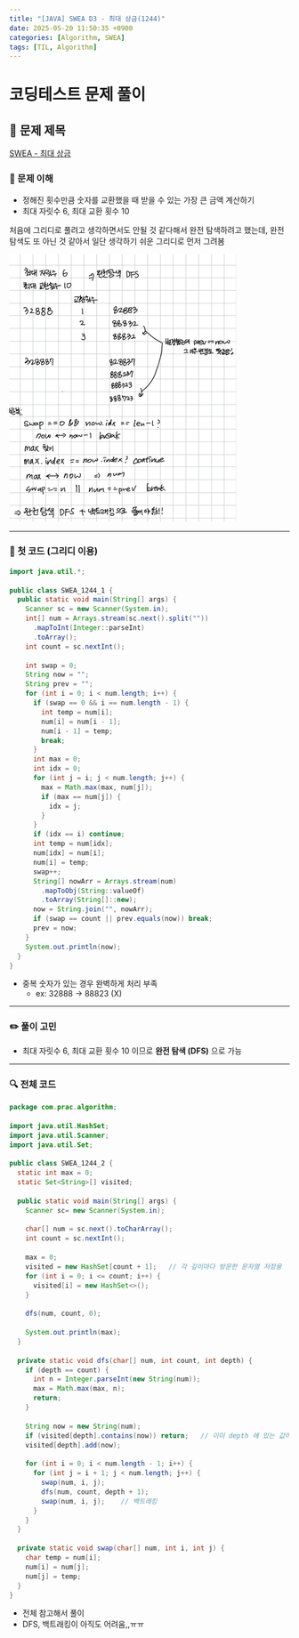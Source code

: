 ```yaml
---
title: "[JAVA] SWEA D3 - 최대 상금(1244)"
date: 2025-05-20 11:50:35 +0900
categories: [Algorithm, SWEA]
tags: [TIL, Algorithm]
---
```

# 코딩테스트 문제 풀이

## 📘 문제 제목
[SWEA - 최대 상금](https://swexpertacademy.com/main/code/problem/problemDetail.do?contestProbId=AV15Khn6AN0CFAYD)

### 🧠 문제 이해
- 정해진 횟수만큼 숫자를 교환했을 때 받을 수 있는 가장 큰 금액 계산하기
- 최대 자릿수 6, 최대 교환 횟수 10

처음에 그리디로 풀려고 생각하면서도 안될 것 같다해서 완전 탐색하려고 했는데,
완전 탐색도 또 아닌 것 같아서 일단 생각하기 쉬운 그리디로 먼저 그려봄

![img.png](/assets/img/algorithm/2025-05-20.png)


---

### 🥲 첫 코드 (그리디 이용)

```java
import java.util.*;

public class SWEA_1244_1 {
  public static void main(String[] args) {
    Scanner sc = new Scanner(System.in);
    int[] num = Arrays.stream(sc.next().split(""))
      .mapToInt(Integer::parseInt)
      .toArray();
    int count = sc.nextInt();

    int swap = 0;
    String now = "";
    String prev = "";
    for (int i = 0; i < num.length; i++) {
      if (swap == 0 && i == num.length - 1) {
        int temp = num[i];
        num[i] = num[i - 1];
        num[i - 1] = temp;
        break;
      }
      int max = 0;
      int idx = 0;
      for (int j = i; j < num.length; j++) {
        max = Math.max(max, num[j]);
        if (max == num[j]) {
          idx = j;
        }
      }
      if (idx == i) continue;
      int temp = num[idx];
      num[idx] = num[i];
      num[i] = temp;
      swap++;
      String[] nowArr = Arrays.stream(num)
        .mapToObj(String::valueOf)
        .toArray(String[]::new);
      now = String.join("", nowArr);
      if (swap == count || prev.equals(now)) break;
      prev = now;
    }
    System.out.println(now);
  }
}
```
- 중복 숫자가 있는 경우 완벽하게 처리 부족
  - ex: 32888 -> 88823 (X)

---

### ✏️ 풀이 고민
- 최대 자릿수 6, 최대 교환 횟수 10 이므로 **완전 탐색 (DFS)** 으로 가능

---

### 🔍 전체 코드

```java
package com.prac.algorithm;

import java.util.HashSet;
import java.util.Scanner;
import java.util.Set;

public class SWEA_1244_2 {
  static int max = 0;
  static Set<String>[] visited;

  public static void main(String[] args) {
    Scanner sc= new Scanner(System.in);

    char[] num = sc.next().toCharArray();
    int count = sc.nextInt();

    max = 0;
    visited = new HashSet[count + 1];   // 각 깊이마다 방문한 문자열 저장용
    for (int i = 0; i <= count; i++) {
      visited[i] = new HashSet<>();
    }

    dfs(num, count, 0);

    System.out.println(max);
  }

  private static void dfs(char[] num, int count, int depth) {
    if (depth == count) {
      int n = Integer.parseInt(new String(num));
      max = Math.max(max, n);
      return;
    }

    String now = new String(num);
    if (visited[depth].contains(now)) return;   // 이미 depth 에 있는 값이면 탐색 필요 없음
    visited[depth].add(now);

    for (int i = 0; i < num.length - 1; i++) {
      for (int j = i + 1; j < num.length; j++) {
        swap(num, i, j);
        dfs(num, count, depth + 1);
        swap(num, i, j);    // 백트래킹
      }
    }
  }

  private static void swap(char[] num, int i, int j) {
    char temp = num[i];
    num[i] = num[j];
    num[j] = temp;
  }
}
```
- 전체 참고해서 풀이
- DFS, 백트래킹이 아직도 어려움,,ㅠㅠ
